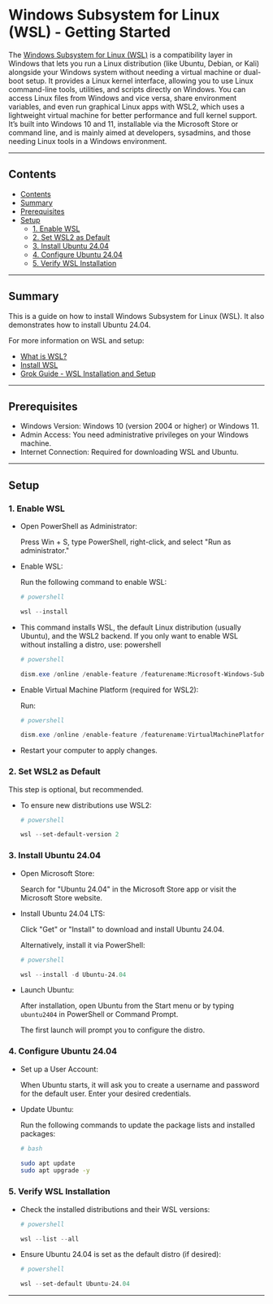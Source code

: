 # Windows Subsystem for Linux (WSL) - Getting Started

The [Windows Subsystem for Linux (WSL)](https://learn.microsoft.com/en-us/windows/wsl/about) is a compatibility layer in Windows that lets you run a Linux distribution (like Ubuntu, Debian, or Kali) alongside your Windows system without needing a virtual machine or dual-boot setup. It provides a Linux kernel interface, allowing you to use Linux command-line tools, utilities, and scripts directly on Windows. You can access Linux files from Windows and vice versa, share environment variables, and even run graphical Linux apps with WSL2, which uses a lightweight virtual machine for better performance and full kernel support. It’s built into Windows 10 and 11, installable via the Microsoft Store or command line, and is mainly aimed at developers, sysadmins, and those needing Linux tools in a Windows environment.

---

## Contents

- [Contents](#contents)
- [Summary](#summary)
- [Prerequisites](#prerequisites)
- [Setup](#setup)
  - [1. Enable WSL](#1-enable-wsl)
  - [2. Set WSL2 as Default](#2-set-wsl2-as-default)
  - [3. Install Ubuntu 24.04](#3-install-ubuntu-2404)
  - [4. Configure Ubuntu 24.04](#4-configure-ubuntu-2404)
  - [5. Verify WSL Installation](#5-verify-wsl-installation)

---

## Summary

This is a guide on how to install Windows Subsystem for Linux (WSL). It also demonstrates how to install Ubuntu 24.04.

For more information on WSL and setup:

- [What is WSL?](https://learn.microsoft.com/en-us/windows/wsl/about)
- [Install WSL](https://learn.microsoft.com/en-us/windows/wsl/install)
- [Grok Guide - WSL Installation and Setup](https://x.com/i/grok/share/RdUXrIdtoHaZWlryZb5SgW7iy)

---

## Prerequisites

- Windows Version: Windows 10 (version 2004 or higher) or Windows 11.
- Admin Access: You need administrative privileges on your Windows machine.
- Internet Connection: Required for downloading WSL and Ubuntu.

---

## Setup

### 1. Enable WSL

- Open PowerShell as Administrator:

  Press Win + S, type PowerShell, right-click, and select "Run as administrator."

- Enable WSL:

  Run the following command to enable WSL:

  ```powershell
  # powershell

  wsl --install

  ```

- This command installs WSL, the default Linux distribution (usually Ubuntu), and the WSL2 backend. If you only want to enable WSL without installing a distro, use:
powershell

  ```powershell
  # powershell

  dism.exe /online /enable-feature /featurename:Microsoft-Windows-Subsystem-Linux /all /norestart

  ```

- Enable Virtual Machine Platform (required for WSL2):

  Run:

  ```powershell
  # powershell

  dism.exe /online /enable-feature /featurename:VirtualMachinePlatform /all /norestart

  ```

- Restart your computer to apply changes.

### 2. Set WSL2 as Default

This step is optional, but recommended.

- To ensure new distributions use WSL2:

  ```powershell
  # powershell

  wsl --set-default-version 2

  ```

### 3. Install Ubuntu 24.04

- Open Microsoft Store:

  Search for "Ubuntu 24.04" in the Microsoft Store app or visit the Microsoft Store website.

- Install Ubuntu 24.04 LTS:

  Click "Get" or "Install" to download and install Ubuntu 24.04.

  Alternatively, install it via PowerShell:

  ```powershell
  # powershell

  wsl --install -d Ubuntu-24.04

  ```

- Launch Ubuntu:

  After installation, open Ubuntu from the Start menu or by typing `ubuntu2404` in PowerShell or Command Prompt.

  The first launch will prompt you to configure the distro.

### 4. Configure Ubuntu 24.04

- Set up a User Account:

  When Ubuntu starts, it will ask you to create a username and password for the default user. Enter your desired credentials.

- Update Ubuntu:

  Run the following commands to update the package lists and installed packages:

  ```bash
  # bash

  sudo apt update  
  sudo apt upgrade -y

  ```

### 5. Verify WSL Installation

- Check the installed distributions and their WSL versions:

  ```powershell
  # powershell

  wsl --list --all

  ```

- Ensure Ubuntu 24.04 is set as the default distro (if desired):

  ```powershell
  # powershell

  wsl --set-default Ubuntu-24.04

  ```

---

